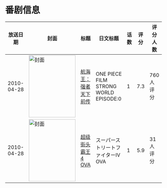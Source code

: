 # 番剧信息

|放送日期|封面|标题|日文标题|话数|评分|评分人数|
|---|---|---|---|---|---|---|
|2010-04-28|<img src="https://lain.bgm.tv/pic/cover/c/1b/9e/5393_EbO9N.jpg" alt="封面" style="width:150px;height:200px;object-fit:cover;">|[航海王：强者天下 前传](https://bangumi.tv/subject/5393)|ONE PIECE FILM STRONG WORLD EPISODE:0|1|7.3|760人评分|
|2010-04-28|<img src="https://lain.bgm.tv/pic/cover/c/65/cc/72906_ePXhe.jpg" alt="封面" style="width:150px;height:200px;object-fit:cover;">|[超级街头霸王4 OVA](https://bangumi.tv/subject/72906)|スーパーストリートファイターIV OVA|1|5.9|31人评分|
